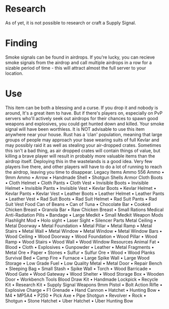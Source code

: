 # Research

As of yet, it is not possible to research or craft a Supply Signal.
# Finding

Smoke signals can be found in airdrops. If you're lucky, you can recieve smoke signals from the airdrop and call multiple airdrops in a row for a sizable period of time - this will attract almost the full server to your location.
# Use

This item can be both a blessing and a curse. If you drop it and nobody is around, It's a great item to have. But if there's players on, especially on PvP servers who'll actively seek out airdrops for their chances to spawn good weapons and explosives, you could get hunted down and killed. Your smoke signal will have been worthless.
It is NOT advisable to use this item anywhere near your house. Rust has a 'clan' population, meaning that large groups of people may approach your base wearing suits of full Kevlar and may possibly raid it as well as stealing your air-dropped crates. Sometimes this isn't a bad thing, as air dropped crates will contain things of value, but killing a brave player will result in probably more valuable items than the airdrop itself.
Deploying this in the wastelands is a good idea. Very few players live there, and other players will have to do a lot of running to reach the airdrop, leaving you time to disappear.
Legacy Items
Ammo
556 Ammo • 9mm Ammo • Arrow • Handmade Shell • Shotgun Shells
Armor
Cloth Boots • Cloth Helmet • Cloth Pants • Cloth Vest • Invisible Boots • Invisible Helmet • Invisible Pants • Invisible Vest • Kevlar Boots • Kevlar Helmet • Kevlar Pants • Kevlar Vest • Leather Boots • Leather Helmet • Leather Pants • Leather Vest • Rad Suit Boots • Rad Suit Helmet • Rad Suit Pants • Rad Suit Vest
Food
Can of Beans • Can of Tuna • Chocolate Bar • Cooked Chicken Breast • Granola Bar • Raw Chicken Breast • Small Rations
Medical
Anti-Radiation Pills • Bandage • Large Medkit • Small Medkit
Weapon Mods
Flashlight Mod • Holo sight • Laser Sight • Silencer
Parts
Metal Ceiling • Metal Doorway • Metal Foundation • Metal Pillar • Metal Ramp • Metal Stairs • Metal Wall • Metal Window • Metal Window • Metal Window Bars • Wood Ceiling • Wood Doorway • Wood Foundation • Wood Pillar • Wood Ramp • Wood Stairs • Wood Wall • Wood Window
Resources
Animal Fat • Blood • Cloth • Explosives • Gunpowder • Leather • Metal Fragments • Metal Ore • Paper • Stones • Sulfur • Sulfur Ore • Wood • Wood Planks
Survival
Bed • Camp Fire • Furnace • Large Spike Wall • Large Wood Storage • Low Grade Fuel • Low Quality Metal • Metal Door • Repair Bench • Sleeping Bag • Small Stash • Spike Wall • Torch • Wood Barricade • Wood Gate • Wood Gateway • Wood Shelter • Wood Storage Box • Wooden Door • Workbench
Tools
Blood Draw Kit • Handmade Lockpick • Recycle Kit • Research Kit • Supply Signal
Weapons
9mm Pistol • Bolt Action Rifle • Explosive Charge • F1 Grenade • Hand Cannon • Hatchet • Hunting Bow • M4 • MP5A4 • P250 • Pick Axe • Pipe Shotgun • Revolver • Rock • Shotgun • Stone Hatchet • Uber Hatchet • Uber Hunting Bow
